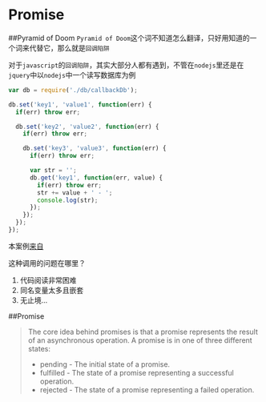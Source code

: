 Promise
========

##Pyramid of Doom
`Pyramid of Doom`这个词不知道怎么翻译，只好用知道的一个词来代替它，那么就是`回调陷阱`

对于`javascript`的`回调陷阱`，其实大部分人都有遇到，不管在`nodejs`里还是在`jquery`中以`nodejs`中一个读写数据库为例

```javascript
var db = require('./db/callbackDb');

db.set('key1', 'value1', function(err) {
  if(err) throw err;

  db.set('key2', 'value2', function(err) {
    if(err) throw err;

    db.set('key3', 'value3', function(err) {
      if(err) throw err;

      var str = '';
      db.get('key1', function(err, value) {
        if(err) throw err;
        str += value + ' - ';
        console.log(str);
      });
    });
  });
});
```
本案例[来自](http://survivejs.com/common_problems/pyramid.html)

这种调用的问题在哪里？

1. 代码阅读非常困难
2. 同名变量太多且嵌套
3. 无止境...

##Promise

> The core idea behind promises is that a promise represents the result of an asynchronous operation. A promise is in one of three different states:
> + pending - The initial state of a promise.
> + fulfilled - The state of a promise representing a successful operation.
> + rejected - The state of a promise representing a failed operation.